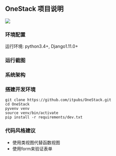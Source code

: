 ## OneStack 项目说明

[![](https://img.shields.io/badge/python-3.4%2B-brightgreen.svg)](https://github.com/itpubs/OneStack)

### 环境配置

运行环境: python3.4+, Django1.11.0+

### 运行截图

### 系统架构

### 搭建开发环境

```shell
git clone https://github.com/itpubs/OneStack.git
cd OneStack
pyvenv venv
source venv/bin/activate
pip install -r requirements/dev.txt
```

### 代码风格建议

- 使用类视图代替函数视图
- 使用form来验证表单
